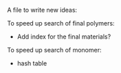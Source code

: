 A file to write new ideas:


To speed up search of final polymers:
* Add index for the final materials?

To speed up search of monomer:
* hash table 